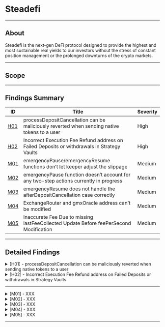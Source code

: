 # Steadefi

---

## About

Steadefi is the next-gen DeFi protocol designed to provide the highest and most sustainable real yields to our investors without the stress of constant position management or the prolonged downturns of the crypto markets.

---

## Scope

---

## Findings Summary

| ID  | Title                            | Severity   |
|-----|----------------------------------|------------|
| [H01](#h01---xxx) | processDepositCancellation can be maliciously reverted when sending native tokens to a user                              | High       |
| [H02](#h02---xxx) | Incorrect Execution Fee Refund address on Failed Deposits or withdrawals in Strategy Vaults                              | High       |
| [M01](#m01---xxx) | emergencyPause/emergencyResume functions don’t let keeper adjust the slippage                              | Medium     |
| [M02](#m02---xxx) | emergencyPause function doesn’t account for any two-step actions currently in progress                              | Medium     |
| [M03](#m03---xxx) | emergencyResume does not handle the afterDepositCancellation case correctly                              | Medium     |
| [M04](#m04---xxx) | ExchangeRouter and gmxOracle address can’t be modified                              | Medium     |
| [M05](#m05---xxx) | Inaccurate Fee Due to missing lastFeeCollected Update Before feePerSecond Modification                              | Medium     |


---

## Detailed Findings

<details>
  <summary><a id="h01---xxx"></a>[H01] - processDepositCancellation can be maliciously reverted when sending native tokens to a user</summary>
  
  <br>

**Severity:** High

**Summary:** 

  The Strategy Vaults within the protocol use a two-step process for handling asset transfers via GMXv2. A **`createDeposit()`** transaction is followed by a callback function (**`afterDepositExecution()`** or **`afterDepositCancellation()`**) based on the transaction's success. In the event of a failed deposit due to GMX checks, a malicious user can halt the protocol by causing an intentional revert in the processDepositCancellation function.

**Vulnerability Details:** 

  The **`processDepositCancellation`** function is invoked when a deposit to the GMX fails and the corresponding **`afterDepositCancellation()`** callback is triggered in the vault's callback contract. The function is designed to refund the user's deposited assets. However, there's a vulnerability when returning native tokens through a low-level call.

```solidity
function processDepositCancellation(GMXTypes.Store storage self) external {
        GMXChecks.beforeProcessDepositCancellationChecks(self);

        // Repay borrowed assets
        GMXManager.repay(
            self, self.depositCache.borrowParams.borrowTokenAAmt, self.depositCache.borrowParams.borrowTokenBAmt
        );

        // Return user's deposited asset
        // If native token is being withdrawn, we convert wrapped to native
        if (self.depositCache.depositParams.token == address(self.WNT)) {
            self.WNT.withdraw(self.WNT.balanceOf(address(this)));
            (bool success,) = self.depositCache.user.call{value: address(this).balance}("");
            require(success, "Transfer failed.");
        } else {
            // Transfer requested withdraw asset to user
            IERC20(self.depositCache.depositParams.token).safeTransfer(
                self.depositCache.user, self.depositCache.depositParams.amt
            );
        }

        self.status = GMXTypes.Status.Open;

        emit DepositCancelled(self.depositCache.user);
    }
```

The vulnerability lies in the use of a low-level call to transfer native tokens, which checks for a successful transfer before completing the transaction. A malicious user can create a smart contract with a receive function that purposely fails, preventing the completion of the **`processDepositCancellation`** function.

**Impact:** 

The exploit can lead to the **`processDepositCancellation`** function consistently failing, which traps the contract in a perpetual "Deposit" state. This persistent state prevents any future interactions with the vault, effectively freezing its operations and could be leveraged to perform a denial-of-service attack on the protocol.

**Tools Used:** 

Manual analysis

**Recommendation:** 

To mitigate the risk, the protocol should avoid relying on the success status of the low-level call within the **`processDepositCancellation`** function. One possible solution could be implementing a try-catch mechanism around the low-level call or not requiring the success of the call for the function to proceed. Here's the updated code suggestion:

```solidity
function processDepositCancellation(GMXTypes.Store storage self) external {
        GMXChecks.beforeProcessDepositCancellationChecks(self);

		...

        // Return user's deposited asset
        // If native token is being withdrawn, we convert wrapped to native
        if (self.depositCache.depositParams.token == address(self.WNT)) {
            self.WNT.withdraw(self.WNT.balanceOf(address(this)));
            (bool success,) = self.depositCache.user.call{value: address(this).balance}("");
        } else {
	      
            ...
    }
```

</details>

<details>
  <summary><a id="h02---xxx"></a>[H02] - Incorrect Execution Fee Refund address on Failed Deposits or withdrawals in Strategy Vaults </summary>
  
  <br>

**Severity:** High

**Summary:** 

The Strategy Vaults within the protocol use a two-step process for handling deposits/withdrawals via GMXv2. A **`createDeposit()`** transaction is followed by a callback function (**`afterDepositExecution()`** or **`afterDepositCancellation()`**) based on the transaction's success. In the event of a failed deposit due to vault health checks, the execution fee refund is mistakenly sent to the depositor instead of the keeper who triggers the deposit failure process.

**Vulnerability Details:** 

The protocol handles the deposit through the **`deposit`** function, which uses several parameters including an execution fee that refunds any excess fees. 

```solidity
function deposit(GMXTypes.DepositParams memory dp) external payable nonReentrant {
        GMXDeposit.deposit(_store, dp, false);
    }

struct DepositParams {
    // Address of token depositing; can be tokenA, tokenB or lpToken
    address token;
    // Amount of token to deposit in token decimals
    uint256 amt;
    // Minimum amount of shares to receive in 1e18
    uint256 minSharesAmt;
    // Slippage tolerance for adding liquidity; e.g. 3 = 0.03%
    uint256 slippage;
    // Execution fee sent to GMX for adding liquidity
    uint256 executionFee;
  }
```

The refund is intended for the message sender (**`msg.sender`**), which in the initial deposit case, is the depositor. This is established in the **`GMXDeposit.deposit`** function, where **`self.refundee`** is assigned to **`msg.sender`**.

```solidity
function deposit(GMXTypes.Store storage self, GMXTypes.DepositParams memory dp, bool isNative) external {
        // Sweep any tokenA/B in vault to the temporary trove for future compouding and to prevent
        // it from being considered as part of depositor's assets
        if (self.tokenA.balanceOf(address(this)) > 0) {
            self.tokenA.safeTransfer(self.trove, self.tokenA.balanceOf(address(this)));
        }
        if (self.tokenB.balanceOf(address(this)) > 0) {
            self.tokenB.safeTransfer(self.trove, self.tokenB.balanceOf(address(this)));
        }

        self.refundee = payable(msg.sender);

        ...

        _dc.depositKey = GMXManager.addLiquidity(self, _alp);

        self.depositCache = _dc;

        emit DepositCreated(_dc.user, _dc.depositParams.token, _dc.depositParams.amt);
    }
```

If the deposit passes the GMX checks, the **`afterDepositExecution`** callback is triggered, leading to **`vault.processDeposit()`** to check the vault's health. A failure here updates the status to **`GMXTypes.Status.Deposit_Failed`**. The reversal process is then handled by the **`processDepositFailure`** function, which can only be called by keepers. They pay for the transaction's gas costs, including the execution fee.

```solidity
function processDepositFailure(uint256 slippage, uint256 executionFee) external payable onlyKeeper {
        GMXDeposit.processDepositFailure(_store, slippage, executionFee);
    }
```

In **`GMXDeposit.processDepositFailure`**, **`self.refundee`** is not updated, resulting in any excess execution fees being incorrectly sent to the initial depositor, although the keeper paid for it.

```solidity
function processDepositFailure(GMXTypes.Store storage self, uint256 slippage, uint256 executionFee) external {
        GMXChecks.beforeProcessAfterDepositFailureChecks(self);

        GMXTypes.RemoveLiquidityParams memory _rlp;

        // If current LP amount is somehow less or equal to amount before, we do not remove any liquidity
        if (GMXReader.lpAmt(self) <= self.depositCache.healthParams.lpAmtBefore) {
            processDepositFailureLiquidityWithdrawal(self);
        } else {
            // Remove only the newly added LP amount
            _rlp.lpAmt = GMXReader.lpAmt(self) - self.depositCache.healthParams.lpAmtBefore;

            // If delta strategy is Long, remove all in tokenB to make it more
            // efficent to repay tokenB debt as Long strategy only borrows tokenB
            if (self.delta == GMXTypes.Delta.Long) {
                address[] memory _tokenASwapPath = new address[](1);
                _tokenASwapPath[0] = address(self.lpToken);
                _rlp.tokenASwapPath = _tokenASwapPath;

                (_rlp.minTokenAAmt, _rlp.minTokenBAmt) = GMXManager.calcMinTokensSlippageAmt(
                    self, _rlp.lpAmt, address(self.tokenB), address(self.tokenB), slippage
                );
            } else {
                (_rlp.minTokenAAmt, _rlp.minTokenBAmt) = GMXManager.calcMinTokensSlippageAmt(
                    self, _rlp.lpAmt, address(self.tokenA), address(self.tokenB), slippage
                );
            }

            _rlp.executionFee = executionFee;

            // Remove liqudity
            self.depositCache.withdrawKey = GMXManager.removeLiquidity(self, _rlp);
        }
```

The same issue occurs in the **`processWithdrawFailure`** function where the excess fees will be sent to the initial user who called withdraw instead of the keeper.

**Impact:** 

This flaw causes a loss of funds for the keepers, negatively impacting the vaults. Users also inadvertently receive extra fees that are rightfully owed to the keepers

**Tools Used:** 

manual analysis

**Recommendation:** 

The **`processDepositFailure`**  and **`processWithdrawFailure`** functions must be modified to update **`self.refundee`** to the current executor of the function, which, in the case of deposit or withdraw failure, is the keeper.

```solidity
function processDepositFailure(GMXTypes.Store storage self, uint256 slippage, uint256 executionFee) external {
        GMXChecks.beforeProcessAfterDepositFailureChecks(self);

        GMXTypes.RemoveLiquidityParams memory _rlp;

	self.refundee = payable(msg.sender);

	...
        }
```

```solidity
function processWithdrawFailure(
    GMXTypes.Store storage self,
    uint256 slippage,
    uint256 executionFee
  ) external {
    GMXChecks.beforeProcessAfterWithdrawFailureChecks(self);

    self.refundee = payable(msg.sender);

    ...
  }
```

</details>

---

<details>
  <summary><a id="m01---xxx"></a>[M01] - XXX</summary>
  
  <br>

  **Severity:** Medium

  **Summary:** 

  **Vulnerability Details:** 

  **Impact:** 

  **Tools Used:** 

  **Recommendation:** 

</details>

<details>
  <summary><a id="m02---xxx"></a>[M02] - XXX</summary>
  
  <br>

  **Severity:** Medium

  **Summary:** 

  **Vulnerability Details:** 

  **Impact:** 

  **Tools Used:** 

  **Recommendation:** 

</details>

<details>
  <summary><a id="m03---xxx"></a>[M03] - XXX</summary>
  
  <br>

  **Severity:** Medium

  **Summary:** 

  **Vulnerability Details:** 

  **Impact:** 

  **Tools Used:** 

  **Recommendation:** 

</details>

<details>
  <summary><a id="m04---xxx"></a>[M04] - XXX</summary>
  
  <br>

  **Severity:** Medium

  **Summary:** 

  **Vulnerability Details:** 

  **Impact:** 

  **Tools Used:** 

  **Recommendation:** 

</details>

<details>
  <summary><a id="m05---xxx"></a>[M05] - XXX</summary>
  
  <br>

  **Severity:** Medium

  **Summary:** 

  **Vulnerability Details:** 

  **Impact:** 

  **Tools Used:** 

  **Recommendation:** 

</details>

---
